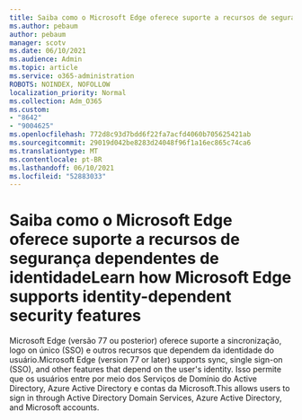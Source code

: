 ```yaml
---
title: Saiba como o Microsoft Edge oferece suporte a recursos de segurança dependentes de identidade
ms.author: pebaum
author: pebaum
manager: scotv
ms.date: 06/10/2021
ms.audience: Admin
ms.topic: article
ms.service: o365-administration
ROBOTS: NOINDEX, NOFOLLOW
localization_priority: Normal
ms.collection: Adm_O365
ms.custom:
- "8642"
- "9004625"
ms.openlocfilehash: 772d8c93d7bdd6f22fa7acfd4060b705625421ab
ms.sourcegitcommit: 29019d042be8283d24048f96f1a16ec865c74ca6
ms.translationtype: MT
ms.contentlocale: pt-BR
ms.lasthandoff: 06/10/2021
ms.locfileid: "52883033"
---
```

# <a name="learn-how-microsoft-edge-supports-identity-dependent-security-features"></a><span data-ttu-id="3dab0-102">Saiba como o Microsoft Edge oferece suporte a recursos de segurança dependentes de identidade</span><span class="sxs-lookup"><span data-stu-id="3dab0-102">Learn how Microsoft Edge supports identity-dependent security features</span></span>

<span data-ttu-id="3dab0-103">Microsoft Edge (versão 77 ou posterior) oferece suporte a sincronização, logo on único (SSO) e outros recursos que dependem da identidade do usuário.</span><span class="sxs-lookup"><span data-stu-id="3dab0-103">Microsoft Edge (version 77 or later) supports sync, single sign-on (SSO), and other features that depend on the user's identity.</span></span> <span data-ttu-id="3dab0-104">Isso permite que os usuários entre por meio dos Serviços de Domínio do Active Directory, Azure Active Directory e contas da Microsoft.</span><span class="sxs-lookup"><span data-stu-id="3dab0-104">This allows users to sign in through Active Directory Domain Services, Azure Active Directory, and Microsoft accounts.</span></span>
